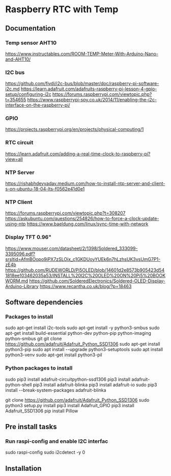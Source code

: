 # Raspberry RTC with Temp

## Documentation

### Temp sensor AHT10
https://www.instructables.com/ROOM-TEMP-Meter-With-Arduino-Nano-and-AHT10/

### I2C bus
https://github.com/fivdi/i2c-bus/blob/master/doc/raspberry-pi-software-i2c.md
https://learn.adafruit.com/adafruits-raspberry-pi-lesson-4-gpio-setup/configuring-i2c
https://forums.raspberrypi.com/viewtopic.php?t=354655
https://www.raspberrypi-spy.co.uk/2014/11/enabling-the-i2c-interface-on-the-raspberry-pi/

### GPIO
https://projects.raspberrypi.org/en/projects/physical-computing/1


### RTC circuit
https://learn.adafruit.com/adding-a-real-time-clock-to-raspberry-pi?view=all


### NTP Server
https://rishabhdevyadav.medium.com/how-to-install-ntp-server-and-client-s-on-ubuntu-18-04-lts-f0562e41d0e1


### NTP Client
https://forums.raspberrypi.com/viewtopic.php?t=308207
https://askubuntu.com/questions/254826/how-to-force-a-clock-update-using-ntp
https://www.baeldung.com/linux/sync-time-with-network


### Display TFT 0.96"
https://www.mouser.com/datasheet/2/1398/Soldered_333099-3395096.pdf?srsltid=AfmBOopo9jPX7zSLOix_c1GKDUoyYUEk6n7hLzhsUK3vsUmG7P1-zE4b
https://github.com/RUDEWORLD/Pi5OLED/blob/14601d2e8573b905423d541818ee103462035a53/INSTALL%20I2C%20OLED%20ON%20Pi5%20BOOKWORM.md
https://github.com/SolderedElectronics/Soldered-OLED-Display-Arduino-Library
https://www.recantha.co.uk/blog/?p=18463


## Software dependencies

### Packages to  install 
sudo apt-get install i2c-tools
sudo apt-get install -y python3-smbus
sudo apt-get install build-essential python-dev python-pip python-imaging python-smbus git
git clone https://github.com/adafruit/Adafruit_Python_SSD1306
sudo apt-get install python3-pip
sudo apt install --upgrade python3-setuptools
sudo apt install python3-venv
sudo apt-get install python3-pil


### Python packages to install
sudo pip3 install adafruit-circuitpython-ssd1306
pip3 install adafruit-python-shell
pip3 install adafruit-blinka
pip3 install adafruit-io
sudo pip3 install --break-system-packages adafruit-blinka

git clone https://github.com/adafruit/Adafruit_Python_SSD1306
sudo python3 setup.py install
pip3 install Adafruit_GPIO
pip3 install Adafruit_SSD1306
pip install Pillow


## Pre install tasks
### Run raspi-config and enable I2C interfac
sudo raspi-config
sudo i2cdetect -y 0


## Installation











